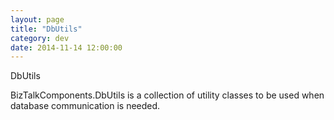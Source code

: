 ```yaml
---
layout: page
title: "DbUtils"
category: dev
date: 2014-11-14 12:00:00
---
```


DbUtils

BizTalkComponents.DbUtils is a collection of utility classes to be used when database communication is needed.
